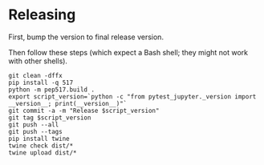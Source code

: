 # Releasing

First, bump the version to final release version.

Then follow these steps (which expect a Bash shell; they might not work with other shells).
```
git clean -dffx
pip install -q 517
python -m pep517.build .
export script_version=`python -c "from pytest_jupyter._version import __version__; print(__version__)"`
git commit -a -m "Release $script_version"
git tag $script_version
git push --all
git push --tags
pip install twine
twine check dist/*
twine upload dist/*
```